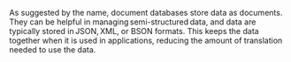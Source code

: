 As suggested by the name, document databases store data as documents. They can be helpful in managing semi-structured data, and data are typically stored in JSON, XML, or BSON formats. This keeps the data together when it is used in applications, reducing the amount of translation needed to use the data.